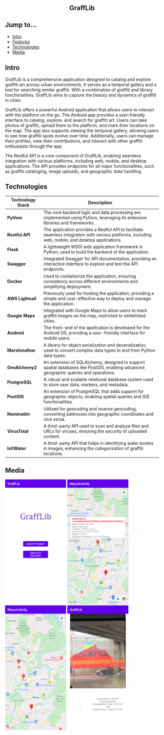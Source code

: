 <div align="center">
  <h2>GraffLib</h2>
</div>

## Jump to...

  - [Intro](#intro)
  - [Features](#features)
  - [Technologies](#technologies)
  - [Media](#media)

## <a name="Intro"></a>Intro

<p>GraffLib is a comprehensive application designed to catalog and explore graffiti art across urban environments. It serves as a temporal gallery and a tool for searching similar graffiti. With a combination of graffiti and library functionalities, GraffLib aims to capture the beauty and dynamics of graffiti in cities.

GraffLib offers a powerful Android application that allows users to interact with the platform on the go. The Android app provides a user-friendly interface to catalog, explore, and search for graffiti art. Users can take photos of graffiti, upload them to the platform, and mark their locations on the map. The app also supports viewing the temporal gallery, allowing users to see how graffiti spots evolve over time. Additionally, users can manage their profiles, view their contributions, and interact with other graffiti enthusiasts through the app.

The Restful API is a core component of GraffLib, enabling seamless integration with various platforms, including web, mobile, and desktop applications. The API provides endpoints for all major functionalities, such as graffiti cataloging, image uploads, and geographic data handling.
</p>

## <a name="Technologies"></a>Technologies 

| Technology Stack | Description |
| ---------------- | ----------- |
| **Python** | The core backend logic and data processing are implemented using Python, leveraging its extensive libraries and frameworks. |
| **Restful API** | The application provides a Restful API to facilitate seamless integration with various platforms, including web, mobile, and desktop applications. |
| **Flask** | A lightweight WSGI web application framework in Python, used to build the backend of the application. |
| **Swagger** | Integrated Swagger for API documentation, providing an interactive interface to explore and test the API endpoints. |
| **Docker** | Used to containerize the application, ensuring consistency across different environments and simplifying deployment. |
| **AWS Lightsail** | Previously used for hosting the application, providing a simple and cost-effective way to deploy and manage the application. |
| **Google Maps** | Integrated with Google Maps to allow users to mark graffiti images on the map, restricted to whitelisted cities. |
| **Android** | The front-end of the application is developed for the Android OS, providing a user-friendly interface for mobile users. |
| **Marshmallow** | A library for object serialization and deserialization, used to convert complex data types to and from Python data types. |
| **GeoAlchemy2** | An extension of SQLAlchemy, designed to support spatial databases like PostGIS, enabling advanced geographic queries and operations. |
| **PostgreSQL** | A robust and scalable relational database system used to store user data, markers, and metadata. |
| **PostGIS** | An extension of PostgreSQL that adds support for geographic objects, enabling spatial queries and GIS functionalities. |
| **Nominatim** | Utilized for geocoding and reverse geocoding, converting addresses into geographic coordinates and vice versa. |
| **VirusTotal** | A third-party API used to scan and analyze files and URLs for viruses, ensuring the security of uploaded content. |
| **IsItWater** | A third-party API that helps in identifying water bodies in images, enhancing the categorization of graffiti locations. |

## <a name="Media"></a>Media

<img src="docs/images/1.jpg" alt="alt text" width="200"/>
<img src="docs/images/2.jpg" alt="alt text" width="200"/>
<img src="docs/images/3.jpg" alt="alt text" width="200"/>
<img src="docs/images/4.jpg" alt="alt text" width="200"/>
